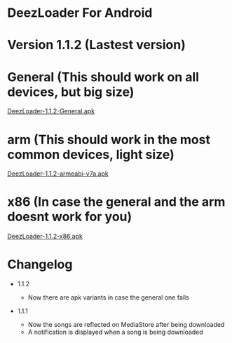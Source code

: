 # DeezLoader For Android 

# Version 1.1.2 (Lastest version)

# General (This should work on all devices, but big size)
[DeezLoader-1.1.2-General.apk](https://gitlab.com/DT3264/DeezLoader-Android/raw/master/Release/DeezLoader-1.1.2-General-debug.apk)

# arm (This should work in the most common devices, light size)
[DeezLoader-1.1.2-armeabi-v7a.apk](https://gitlab.com/DT3264/DeezLoader-Android/raw/master/Release/DeezLoader-1.1.2-armeabi-v7a-debug.apk)

# x86 (In case the general and the arm doesnt work for you)
[DeezLoader-1.1.2-x86.apk](https://gitlab.com/DT3264/DeezLoader-Android/raw/master/Release/DeezLoader-1.1.2-x86-debug.apk)

# Changelog

- 1.1.2
    - Now there are apk variants in case the general one fails

- 1.1.1
    -  Now the songs are reflected on MediaStore after being downloaded
    -  A notification is displayed when a song is being downloaded